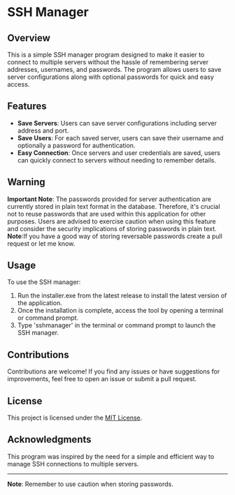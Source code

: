 # SSH Manager

## Overview
This is a simple SSH manager program designed to make it easier to connect to multiple servers without the hassle of remembering server addresses, usernames, and passwords. The program allows users to save server configurations along with optional passwords for quick and easy access.

## Features
- **Save Servers**: Users can save server configurations including server address and port.
- **Save Users**: For each saved server, users can save their username and optionally a password for authentication.
- **Easy Connection**: Once servers and user credentials are saved, users can quickly connect to servers without needing to remember details.

## Warning
**Important Note**: The passwords provided for server authentication are currently stored in plain text format in the database. Therefore, it's crucial not to reuse passwords that are used within this application for other purposes. Users are advised to exercise caution when using this feature and consider the security implications of storing passwords in plain text.
**Note**:If you have a good way of storing reversable passwords create a pull request or let me know.

## Usage
To use the SSH manager:

1. Run the installer.exe from the latest release to install the latest version of the application.
2. Once the installation is complete, access the tool by opening a terminal or command prompt.
3. Type 'sshmanager' in the terminal or command prompt to launch the SSH manager.

## Contributions
Contributions are welcome! If you find any issues or have suggestions for improvements, feel free to open an issue or submit a pull request.

## License
This project is licensed under the [MIT License](LICENSE).

## Acknowledgments
This program was inspired by the need for a simple and efficient way to manage SSH connections to multiple servers.

---
**Note**: Remember to use caution when storing passwords.
